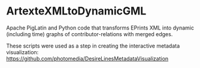 # ArtexteXMLtoDynamicGML

Apache PigLatin and Python code that transforms EPrints XML into dynamic (including time) graphs of contributor-relations with merged edges.

These scripts were used as a step in creating the interactive metadata visualization: https://github.com/photomedia/DesireLinesMetadataVisualization
